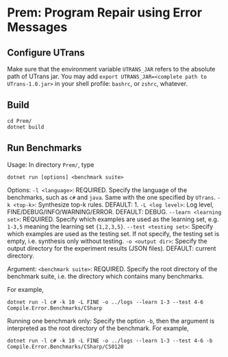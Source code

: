 Prem: Program Repair using Error Messages
===

Configure UTrans
-----
Make sure that the environment variable `UTRANS_JAR` refers to the absolute path of UTrans jar.
You may add `export UTRANS_JAR=<complete path to UTrans-1.0.jar>` in your shell profile: `bashrc`, or `zshrc`, whatever.

Build
------

```
cd Prem/
dotnet build
```

Run Benchmarks
------

Usage: In directory `Prem/`, type
```
dotnet run [options] <benchmark suite>
```

Options:
`-l <language>`: REQUIRED. Specify the language of the benchmarks, such as `c#` and `java`. Same with the one specified by `UTrans`.
`-k <top-k>`: Synthesize top-k rules. DEFAULT: 1.
`-L <log level>`: Log level, FINE/DEBUG/INFO/WARNING/ERROR. DEFAULT: DEBUG.
`--learn <learning set>`: REQUIRED. Specify which examples are used as the learning set, e.g. `1-3,5`
meaning the learning set `{1,2,3,5}`.
`--test <testing set>`: Specify which examples are used as the testing set. If not specify, the testing set is empty, i.e. synthesis only without testing.
`-o <output dir>`: Specify the output directory for the experiment results (JSON files). DEFAULT: current directory.

Argument:
`<benchmark suite>`: REQUIRED. Specify the root directory of the benchmark suite, i.e. the directory which contains many benchmarks.

For example,
```
dotnet run -l c# -k 10 -L FINE -o ../logs --learn 1-3 --test 4-6 Compile.Error.Benchmarks/CSharp
```

Running one benchmark only: Specify the option `-b`, then the argument is interpreted as the root directory of the benchmark.
For example,
```
dotnet run -l c# -k 10 -L FINE -o ../logs --learn 1-3 --test 4-6 -b Compile.Error.Benchmarks/CSharp/CS0120
```